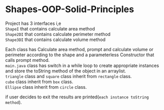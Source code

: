 # Shapes-OOP-Solid-Principles  
Project has 3 interfaces i,e  
``ShapeI`` that contains calculate area method  
``Shape2DI`` that contains calculate perimeter method  
``Shape3DI`` that contains calculate volume method  

Each class has Calculate area method, prompt and calculate volume or perimeter according to the shape and a parameterless Constructor that calls prompt method.  
`main.java` class has switch in a while loop to create appropriate instances and store the toString method of the object in an arraylist.  
`triangle` class and `square` class inherit from ``rectangle`` class.  
`cube` class inherit from ``box`` class.    
`Ellipse` class inherit from ``circle`` class.  
     
if user decides to exit the results are printed(`each instance toString method`). 